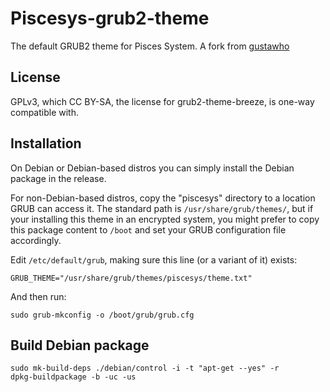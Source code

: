 # Piscesys-grub2-theme
The default GRUB2 theme for Pisces System. A fork from [gustawho](https://github.com/gustawho/grub2-theme-breeze)

## License
GPLv3, which CC BY-SA, the license for grub2-theme-breeze, is one-way compatible with.

## Installation
On Debian or Debian-based distros you can simply install the Debian package in the release.

For non-Debian-based distros, copy the "piscesys" directory to a location GRUB can access it. The standard path is `/usr/share/grub/themes/`, but if your installing this theme in an encrypted system, you might prefer to copy this package content to `/boot` and set your GRUB configuration file accordingly.

Edit `/etc/default/grub`, making sure this line (or a variant of it) exists:

`GRUB_THEME="/usr/share/grub/themes/piscesys/theme.txt"`

And then run:

`sudo grub-mkconfig -o /boot/grub/grub.cfg`

## Build Debian package

```shell
sudo mk-build-deps ./debian/control -i -t "apt-get --yes" -r
dpkg-buildpackage -b -uc -us
```